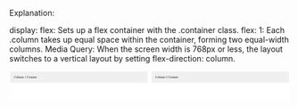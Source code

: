 Explanation:

display: flex: Sets up a flex container with the .container class.
flex: 1: Each .column takes up equal space within the container, forming two equal-width columns.
Media Query: When the screen width is 768px or less, the layout switches to a vertical layout by setting flex-direction: column.


<img src="image.png" >

